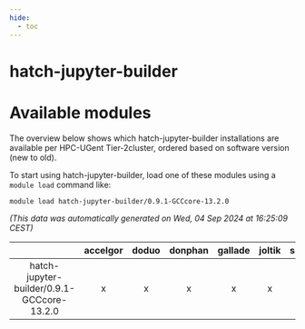 ```yaml
---
hide:
  - toc
---
```


hatch-jupyter-builder
=====================

# Available modules


The overview below shows which hatch-jupyter-builder installations are available per HPC-UGent Tier-2cluster, ordered based on software version (new to old).

To start using hatch-jupyter-builder, load one of these modules using a `module load` command like:

```shell
module load hatch-jupyter-builder/0.9.1-GCCcore-13.2.0
```

*(This data was automatically generated on Wed, 04 Sep 2024 at 16:25:09 CEST)*  

| |accelgor|doduo|donphan|gallade|joltik|shinx|skitty|
| :---: | :---: | :---: | :---: | :---: | :---: | :---: | :---: |
|hatch-jupyter-builder/0.9.1-GCCcore-13.2.0|x|x|x|x|x|x|x|
